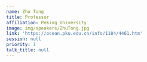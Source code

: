 ```yaml
---
name: Zhu Tong
title: Professor
affiliation: Peking University
image: img/speakers/ZhuTong.jpg
link: 'https://ocean.pku.edu.cn/info/1184/4461.htm'
session: null
priority: 1
talk_title: null
---
```












